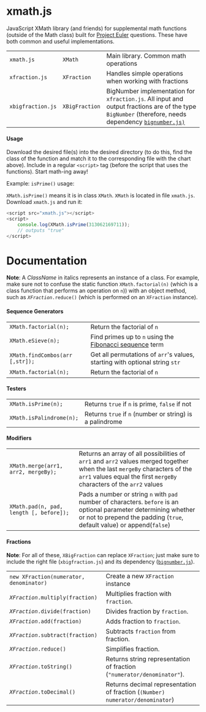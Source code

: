 # xmath.js
JavaScript XMath library (and friends) for supplemental math functions (outside of the Math class) built for [Project Euler](https://projecteuler.net/) questions. These have both common and useful implementations.
<table>
<tr>
	<td><code>xmath.js</code></td>
	<td><code>XMath</code></td>
	<td>Main library. Common math operations</td>
</tr>
<tr>
	<td><code>xfraction.js</code></td>
	<td><code>XFraction</code></td>
	<td>Handles simple operations when working with fractions</td>
</tr>
<tr>
	<td><code>xbigfraction.js</code></td>
	<td><code>XBigFraction</code></td>
	<td>BigNumber implementation for <code>xfraction.js</code>. All input and output fractions are of the type <code>BigNumber</code> (therefore, needs dependency <a href="https://github.com/MikeMcl/bignumber.js/blob/master/bignumber.js"><code>bignumber.js</code</a>)</td>
</tr>
</table>

#### Usage
Download the desired file(s) into the desired directory (to do this, find the class of the function and match it to the corresponding file with the chart above). Include in a regular `<script>` tag (before the script that uses the functions). Start math-ing away!

Example: `isPrime()` usage:

`XMath.isPrime()` means it is in class `XMath`. `XMath` is located in file `xmath.js`. Download `xmath.js` and run it:

```javascript
<script src="xmath.js"></script>
<script>
    console.log(XMath.isPrime(313062169711));
    // outputs "true"
</script>
```

# Documentation
**Note**: A *ClassName* in italics represents an instance of a class. For example, make sure not to confuse the static function `XMath.factorial(n)` (which is a class function that performs an operation on `n`)) with an object method, such as <em>`XFraction`</em>`.reduce()` (which is performed on an `XFraction` instance).

#### Sequence Generators
<table>
<tr>
	<td> <code>XMath.factorial(n);</code></td>
	<td>Return the factorial of <code>n</code></td>
</tr>
<tr>
	<td> <code>XMath.eSieve(n);</code></td>
	<td>Find primes up to <code>n</code> using the <a href="https://en.wikipedia.org/wiki/Sieve_of_Eratosthenes>Sieve of Eratosthenes</a></td>
</tr>
<tr>
	<td> <code>XMath.fibonacci(n);</code></td>
	<td>Find the <code>n</code>th <a href="https://en.wikipedia.org/wiki/Fibonacci_number">Fibonacci sequence</a> term</td>
</tr>
<tr>
	<td> <code>XMath.findCombos(arr [,str]);</code></td>
	<td>Get all permutations of <code>arr</code>'s values, starting with optional string <code>str</code></td>
</tr>
<tr>
	<td> <code>XMath.factorial(n);</code></td>
	<td>Return the factorial of <code>n</code></td>
</tr>
</table>

#### Testers
<table>
<tr>
	<td> <code>XMath.isPrime(n);</code></td>
	<td>Returns <code>true</code> if <code>n</code> is prime, <code>false</code> if not</td>
</tr>
<tr>
	<td> <code>XMath.isPalindrome(n);</code></td>
	<td>Returns <code>true</code> if <code>n</code> (number or string) is a palindrome</td>
</tr>
</table>

#### Modifiers
<table>
<tr>
	<td> <code>XMath.merge(arr1, arr2, mergeBy);</code></td>
	<td>Returns an array of all possibilities of <code>arr1</code> and <code>arr2</code> values merged together when the last <code>mergeBy</code> characters of the <code>arr1</code> values equal the first <code>mergeBy</code> characters of the <code>arr2</code> values</td>
</tr>
<tr>
	<td> <code>XMath.pad(n, pad, length [, before]);</code></td>
	<td>Pads a number or string <code>n</code> with <code>pad</code> number of characters. <code>before</code> is an optional parameter determining whether or not to prepend the padding (<code>true</code>, default value) or append(<code>false</code>)</td>
</tr>
</table>

#### Fractions
**Note**: For all of these, `XBigFraction` can replace `XFraction`; just make sure to include the right file (`xbigfraction.js`) and its dependency ([`bignumber.js`](https://github.com/MikeMcl/bignumber.js/blob/master/bignumber.js)).
<table>
<tr>
	<td><code>new XFraction(numerator, denominator)</code></td>
	<td>Create a new <code>XFraction</code> instance</td>
</tr>
<tr>
	<td><code><em>XFraction</em>.multiply(fraction)</code></td>
	<td>Multiplies fraction with <code>fraction</code>.</td>
</tr>
<tr>
	<td><code><em>XFraction</em>.divide(fraction)</code></td>
	<td>Divides fraction by <code>fraction</code>.</td>
</tr>
<tr>
	<td><code><em>XFraction</em>.add(fraction)</code></td>
	<td>Adds fraction to <code>fraction</code>.</td>
</tr>
<tr>
	<td><code><em>XFraction</em>.subtract(fraction)</code></td>
	<td>Subtracts <code>fraction</code> from fraction.</td>
</tr>
<tr>
	<td><code><em>XFraction</em>.reduce()</code></td>
	<td>Simplifies fraction.</td>
</tr>
<tr>
	<td><code><em>XFraction</em>.toString()</code></td>
	<td>Returns string representation of fraction (<code>"numerator/denominator"</code>).</td>
</tr>
<tr>
	<td><code><em>XFraction</em>.toDecimal()</code></td>
	<td>Returns decimal representation of fraction (<code>(Number) numerator/denominator</code>)</td>
</tr>
</table>
